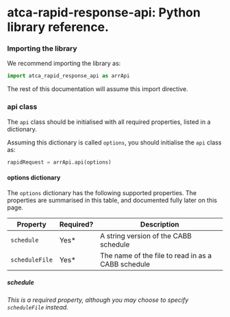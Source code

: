 # atca-rapid-response-api: Python library reference.

### Importing the library

We recommend importing the library as:

```python
import atca_rapid_response_api as arrApi
```

The rest of this documentation will assume this import directive.

### api class

The `api` class should be initialised with all required
properties, listed in a dictionary.

Assuming this dictionary is called `options`, you should
initialise the `api` class as:

```python
rapidRequest = arrApi.api(options)
```

#### options dictionary

The `options` dictionary has the following supported properties.
The properties are summarised in this table, and documented
fully later on this page.

| Property | Required? | Description |
| --- | --- | --- |
| `schedule` | Yes* | A string version of the CABB schedule |
| `scheduleFile` | Yes* | The name of the file to read in as a CABB schedule |


##### schedule

*This is a required property, although you may choose to
specify `scheduleFile` instead.*

